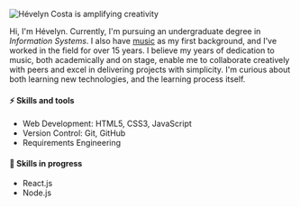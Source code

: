 ![Hévelyn Costa is amplifying creativity](https://i.imgur.com/QM4T4yy.png)

Hi, I'm Hévelyn. Currently, I'm pursuing an undergraduate degree in *Information Systems*. I also have [music](https://repositorio.ufmg.br/handle/1843/BUOS-APVNLH) as my first background, and I've worked in the field for over 15 years. I believe my years of dedication to music, both academically and on stage, enable me to collaborate creatively with peers and excel in delivering projects with simplicity. I'm curious about both learning new technologies, and the learning process itself.

#### ⚡ Skills and tools
- Web Development: HTML5, CSS3, JavaScript
- Version Control: Git, GitHub
- Requirements Engineering

#### 🌱 Skills in progress
- React.js
- Node.js

<!--
Emojis: 🔭 🌱 💬 ⚡ 🙋🏻‍♀️ 🧩 🔥 🐣 👋 🏆 📚 💡 🎨
-->
